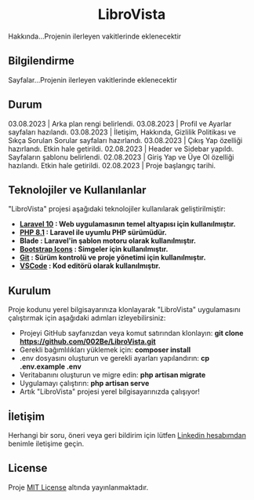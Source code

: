 <h1 style="text-align:center;">LibroVista</h1>
Hakkında...Projenin ilerleyen vakitlerinde eklenecektir

## Bilgilendirme
Sayfalar...Projenin ilerleyen vakitlerinde eklenecektir

## Durum
03.08.2023 | Arka plan rengi belirlendi.
03.08.2023 | Profil ve Ayarlar sayfaları hazılandı.
03.08.2023 | İletişim, Hakkında, Gizlilik Politikası ve Sıkça Sorulan Sorular sayfaları hazırlandı.
03.08.2023 | Çıkış Yap özelliği hazırlandı. Etkin hale getirildi.
02.08.2023 | Header ve Sidebar yapıldı. Sayfaların şablonu belirlendi.
02.08.2023 | Giriş Yap ve Üye Ol özelliği hazılandı. Etkin hale getirildi.
02.08.2023 | Proje başlangıç tarihi.

## Teknolojiler ve Kullanılanlar
"LibroVista" projesi aşağıdaki teknolojiler kullanılarak geliştirilmiştir:

- **[Laravel 10](https://laravel.com/) : Web uygulamasının temel altyapısı için kullanılmıştır.**
- **[PHP 8.1](https://www.php.net/) : Laravel ile uyumlu PHP sürümüdür.**
- **Blade : Laravel'in şablon motoru olarak kullanılmıştır.**
- **[Bootstrap Icons](https://icons.getbootstrap.com/) : Simgeler için kullanılmıştır.**
- **[Git](https://git-scm.com/) : Sürüm kontrolü ve proje yönetimi için kullanılmıştır.**
- **[VSCode](https://code.visualstudio.com/) : Kod editörü olarak kullanılmıştır.**

## Kurulum
Proje kodunu yerel bilgisayarınıza klonlayarak "LibroVista" uygulamasını çalıştırmak için aşağıdaki adımları izleyebilirsiniz:

- Projeyi GitHub sayfanızdan veya komut satırından klonlayın: **git clone https://github.com/002Be/LibroVista.git**
- Gerekli bağımlılıkları yüklemek için: **composer install**
- .env dosyasını oluşturun ve gerekli ayarları yapılandırın: **cp .env.example .env**
- Veritabanını oluşturun ve migre edin: **php artisan migrate**
- Uygulamayı çalıştırın: **php artisan serve**
- Artık "LibroVista" projesi yerel bilgisayarınızda çalışıyor!

## İletişim
Herhangi bir soru, öneri veya geri bildirim için lütfen <a href="https://www.linkedin.com/in/0berke0ozdemir0/" target="_blank">Linkedin hesabımdan</a> benimle iletişime geçin.

## License
Proje [MIT License](./LICENSE) altında yayınlanmaktadır.